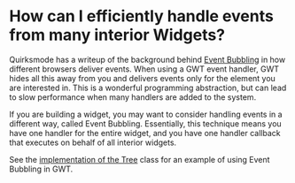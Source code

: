 # How can I efficiently handle events from many interior Widgets? #

Quirksmode has a writeup of the background behind [Event Bubbling](http://www.quirksmode.org/js/events_order.html) in how different browsers deliver events.  When using a GWT event handler, GWT hides all this away from you and delivers events only for the element you are interested in.  This is a wonderful programming abstraction, but can lead to slow performance when many handlers are added to the system.

If you are building a widget, you may want to consider handling events in a different way, called Event Bubbling.  Essentially, this technique means you have one handler for the entire widget, and you have one handler callback that executes on behalf of all interior widgets.

See the [implementation of the Tree](http://google-web-toolkit.googlecode.com/svn/releases/1.5/user/src/com/google/gwt/user/client/ui/Tree.java) class for an example of using Event Bubbling in GWT.

